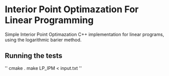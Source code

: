 # Interior Point Optimazation For Linear Programming

Simple Interior Point Optimazation C++ implementation for linear programs, using the logarithmic barier method. 

## Running the tests

''
cmake .
make
LP_IPM < input.txt
''



